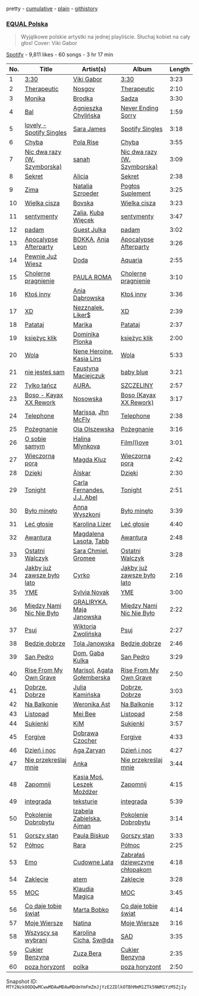 pretty - [cumulative](/playlists/cumulative/37i9dQZF1DWWsiJMaq2jt5.md) - [plain](/playlists/plain/37i9dQZF1DWWsiJMaq2jt5) - [githistory](https://github.githistory.xyz/mackorone/spotify-playlist-archive/blob/main/playlists/plain/37i9dQZF1DWWsiJMaq2jt5)

### [EQUAL Polska](https://open.spotify.com/playlist/37i9dQZF1DWWsiJMaq2jt5)

> Wyjątkowe polskie artystki na jednej playliście\. Słuchaj kobiet na cały głos! Cover: Viki Gabor

[Spotify](https://open.spotify.com/user/spotify) - 9,811 likes - 60 songs - 3 hr 17 min

| No. | Title | Artist(s) | Album | Length |
|---|---|---|---|---|
| 1 | [3:30](https://open.spotify.com/track/3vt2uTPMsJtAABxhyxmU9u) | [Viki Gabor](https://open.spotify.com/artist/3yCRvilOBzRkyxOsOi4tsR) | [3:30](https://open.spotify.com/album/5vo8DvHawHGp7FM40oHOmK) | 3:23 |
| 2 | [Therapeutic](https://open.spotify.com/track/5p6NTZUWgLrzI5r7shfEPa) | [Nosgov](https://open.spotify.com/artist/6FK0azeTwe5RwhUAkpkhnh) | [Therapeutic](https://open.spotify.com/album/09rli57QuImAQF5Jy3blFc) | 2:10 |
| 3 | [Monika](https://open.spotify.com/track/1kGs1ebwe7VBGPsbJgVIx1) | [Brodka](https://open.spotify.com/artist/4D22jVMhvZgzvt8Hh9AcKY) | [Sadza](https://open.spotify.com/album/7x5TwT9mdui63xxYpnZdNU) | 3:30 |
| 4 | [Bal](https://open.spotify.com/track/3DASoIVfaJtIyYUNAZZvfm) | [Agnieszka Chylińska](https://open.spotify.com/artist/0CEw36eWG0dYKCXOX8eUoO) | [Never Ending Sorry](https://open.spotify.com/album/0bEC0mpfwhZPD89ZS87LVe) | 1:59 |
| 5 | [lovely \- Spotify Singles](https://open.spotify.com/track/7FHDb1W6EtQq7WnoX73Rpy) | [Sara James](https://open.spotify.com/artist/6flsK6BZEkCqoz4t3M4oeV) | [Spotify Singles](https://open.spotify.com/album/4sajM6GOU3Z1lbsO99C7WD) | 3:18 |
| 6 | [Chyba](https://open.spotify.com/track/2d38z3qnd6CzgfqgcBJOHw) | [Pola Rise](https://open.spotify.com/artist/3MTuYlKV6qbJXPLh7kmf4B) | [Chyba](https://open.spotify.com/album/3wisK34iUl9ZtdyvcOfU7X) | 3:55 |
| 7 | [Nic dwa razy \(W\. Szymborska\)](https://open.spotify.com/track/6C5A0xV8tvW8NqzLUb2xt1) | [sanah](https://open.spotify.com/artist/0TMvoNR0AIJV138mHY6jdE) | [Nic dwa razy \(W\. Szymborska\)](https://open.spotify.com/album/3gZB6h09sZvWlhzZaqtf6t) | 3:09 |
| 8 | [Sekret](https://open.spotify.com/track/23AQpKDj6GRXlOAGYkZJZP) | [Alicja](https://open.spotify.com/artist/1QDigvoDqzcojpLCK6soAb) | [Sekret](https://open.spotify.com/album/2qqmnJPgUtBfcO4yMH623Q) | 2:38 |
| 9 | [Zima](https://open.spotify.com/track/3jLNmeMjFIgzfjR4BAcv0a) | [Natalia Szroeder](https://open.spotify.com/artist/2DhJauCHKgwVilZO9A8og3) | [Pogłos Suplement](https://open.spotify.com/album/1D0Rh9hZnYmeVvqPrkkUyh) | 3:25 |
| 10 | [Wielka cisza](https://open.spotify.com/track/2V6UVd5yvmSOr8p2honY42) | [Bovska](https://open.spotify.com/artist/4E8L0A5xtDhcMaeBO7p0eg) | [Wielka cisza](https://open.spotify.com/album/5X2Oeh9tvJYp5qU0sB004q) | 3:23 |
| 11 | [sentymenty](https://open.spotify.com/track/7ruNlifzxp5kusjyLNsBqK) | [Zalia](https://open.spotify.com/artist/3VKQYnCpM6ofG8QUmlnW6d), [Kuba Więcek](https://open.spotify.com/artist/6TMvLRR8hD8RADUX9aqz3L) | [sentymenty](https://open.spotify.com/album/37KEFfZ9CFVXOKzw0zF6MB) | 3:47 |
| 12 | [padam](https://open.spotify.com/track/27i4yq8uFLOwcL1Ri8EqcR) | [Guest Julka](https://open.spotify.com/artist/7nmNPZucUmo9x6Mh5llOoZ) | [padam](https://open.spotify.com/album/5kP0tEMTfFiOByH02flL9m) | 3:02 |
| 13 | [Apocalypse Afterparty](https://open.spotify.com/track/0NGEsbt7zMy31hwBBIN5RT) | [BOKKA](https://open.spotify.com/artist/6R2e6FSXY9vhgOulV08FO3), [Ania Leon](https://open.spotify.com/artist/43QBxtuscxneLyKYYEFfEu) | [Apocalypse Afterparty](https://open.spotify.com/album/7cc9Rcyd0L42aXdQF2v3QI) | 3:26 |
| 14 | [Pewnie Już Wiesz](https://open.spotify.com/track/6Ld14ilxA7lEkKbozoCnf8) | [Doda](https://open.spotify.com/artist/3Gln8Jmda3Nb94qAMPyn4A) | [Aquaria](https://open.spotify.com/album/2akYw7MJlw64qR6Q9x8sDe) | 2:55 |
| 15 | [Cholerne pragnienie](https://open.spotify.com/track/5GBHCuY9E7qr0s2pE5AZZY) | [PAULA ROMA](https://open.spotify.com/artist/6Sw43ZkxX0u3t4cjxlzbzs) | [Cholerne pragnienie](https://open.spotify.com/album/421nHftipuHeRnKDvTPwh8) | 3:10 |
| 16 | [Ktoś inny](https://open.spotify.com/track/2QzKo6hp5f1vi3SoceXnll) | [Ania Dąbrowska](https://open.spotify.com/artist/7008bv4QLo6eziuxszbjqO) | [Ktoś inny](https://open.spotify.com/album/2dnsZxodMlweJNQpTxa0w9) | 3:36 |
| 17 | [XD](https://open.spotify.com/track/2RtgQiLmrYBoN2XEjqWLDD) | [Nezznalek](https://open.spotify.com/artist/2jxQKdU1dKP95EzKiQBcg5), [Liker$](https://open.spotify.com/artist/1DqN8u0Zy4hbXH7vujgf8Y) | [XD](https://open.spotify.com/album/02OUkpldmZgF5cb1qK8mUR) | 2:39 |
| 18 | [Patataj](https://open.spotify.com/track/3kYH9uB2e5JjhhhYteDLbP) | [Marika](https://open.spotify.com/artist/35vsCsMdgbOroCgADBadfR) | [Patataj](https://open.spotify.com/album/4Nx8Lihs72DPtOgrLl6ors) | 2:37 |
| 19 | [księżyc klik](https://open.spotify.com/track/2JxrdgPu2dknhB0TNfQPuu) | [Dominika Plonka](https://open.spotify.com/artist/7CyMpvAC2CTnxaZVFh9aO8) | [księżyc klik](https://open.spotify.com/album/1Gl2MRRiT5fFZWRcSS2ljb) | 2:00 |
| 20 | [Wola](https://open.spotify.com/track/0xLfFf0cIiFQPJcj2QOJ9f) | [Nene Heroine](https://open.spotify.com/artist/682FUdadxb0BbBEJosAiSR), [Kasia Lins](https://open.spotify.com/artist/7IRnDitYnXmIpoClQ0XspK) | [Wola](https://open.spotify.com/album/6t5SrnwGS6XbUaMyZpkE8p) | 5:33 |
| 21 | [nie jesteś sam](https://open.spotify.com/track/7Jqvnt4wqEksBgl2btlF5j) | [Faustyna Maciejczuk](https://open.spotify.com/artist/3CIcRH4j4mWpUv8n2UrImj) | [baby blue](https://open.spotify.com/album/5jFmPaM7S4PArWCljFvTlx) | 3:21 |
| 22 | [Tylko tańcz](https://open.spotify.com/track/5qKphg93clLTjH1IDGFKSz) | [AURA.](https://open.spotify.com/artist/2Nj3SHDJmmNyY0xVOFm0tE) | [SZCZELINY](https://open.spotify.com/album/7xNnGIaJMYWPkPbp94mJib) | 2:57 |
| 23 | [Boso \- Kayax XX Rework](https://open.spotify.com/track/66kymhJtWuppea1HjFVboK) | [Nosowska](https://open.spotify.com/artist/0GykMtlKoc68Hj2jwZLXul) | [Boso \(Kayax XX Rework\)](https://open.spotify.com/album/7yWC6iveOi1DJTa9DbAhF2) | 3:17 |
| 24 | [Telephone](https://open.spotify.com/track/1gSbDAZ5jFrftvyq1mgzWH) | [Marissa](https://open.spotify.com/artist/7lRC2ICJeiCyz2wSU6BVkH), [Jhn McFly](https://open.spotify.com/artist/7zznl279cpu0bbWfEjBq5c) | [Telephone](https://open.spotify.com/album/5ZxO3YXkj5cWcCndh4FCcS) | 2:38 |
| 25 | [Pożegnanie](https://open.spotify.com/track/2CmFcDzKzV6SyYtKfVAJCR) | [Ola Olszewska](https://open.spotify.com/artist/1YyVozTrSIYYqKGNFzBa4b) | [Pożegnanie](https://open.spotify.com/album/22vZTp706VImUoPtDtOdlA) | 3:16 |
| 26 | [O sobie samym](https://open.spotify.com/track/5zg3avNObf4aC08SdaB1Z7) | [Halina Mlynkova](https://open.spotify.com/artist/1IEOd72PRqc1VhPwl6OKso) | [Film\(I\)ove](https://open.spotify.com/album/1HpSFPIrqRNe4pJVe7JtOT) | 3:01 |
| 27 | [Wieczorną porą](https://open.spotify.com/track/5zx1SEP8ZOpmZcyyt3twFU) | [Magda Kluz](https://open.spotify.com/artist/0yKPpbp3T6JTB9ApDMv9SZ) | [Wieczorną porą](https://open.spotify.com/album/1VrFC4sfNhQ472lXIZckqM) | 2:42 |
| 28 | [Dzięki](https://open.spotify.com/track/0MGYYHzoZwSqLUj7M2hapb) | [Älskar](https://open.spotify.com/artist/3IowoyLkVgVaXx2pF8KQeP) | [Dzięki](https://open.spotify.com/album/7vWgrRG6lQswTC58HgBHql) | 2:30 |
| 29 | [Tonight](https://open.spotify.com/track/7HYp1urFrt0Exyj3qiuSBM) | [Carla Fernandes](https://open.spotify.com/artist/2PowY1osU1K9Qa8d1fn0PF), [J.J\. Abel](https://open.spotify.com/artist/2kptWrlEYUY9Tksx9f9EDE) | [Tonight](https://open.spotify.com/album/5EpW0uqyYNdl0cfMI7MRkc) | 2:51 |
| 30 | [Było minęło](https://open.spotify.com/track/1riCeYVyQLmZKfEmQ4eXSW) | [Anna Wyszkoni](https://open.spotify.com/artist/2QhdFVWTX2oEpTJjYm8iv0) | [Było minęło](https://open.spotify.com/album/3hMUzEXjWSdvPgGbFrBKsu) | 3:39 |
| 31 | [Leć głosie](https://open.spotify.com/track/5OIxWypVjcHxlqSdhZgFGT) | [Karolina Lizer](https://open.spotify.com/artist/1uEER2nSLy5yQqHxi60Xky) | [Leć głosie](https://open.spotify.com/album/4wtsJr5nitGNhCk7coEeZu) | 4:40 |
| 32 | [Awantura](https://open.spotify.com/track/1D1XPTrduldhv1U0nOSr23) | [Magdalena Lasota](https://open.spotify.com/artist/7hc9amRpwoZJB4U6qQaukD), [Tabb](https://open.spotify.com/artist/50O2wVTMMBqWDXVl7infgZ) | [Awantura](https://open.spotify.com/album/39n6l9gwEY6T3JN4ezLkny) | 2:48 |
| 33 | [Ostatni Walczyk](https://open.spotify.com/track/3eC6K5T59fD0cdpRsyV6GQ) | [Sara Chmiel](https://open.spotify.com/artist/57HF3clFmobnP0FmKb4leY), [Gromee](https://open.spotify.com/artist/2oRTLExi1ct74cVtfAwfhV) | [Ostatni Walczyk](https://open.spotify.com/album/7zxZ3N33PC2ukp3OYMF5UY) | 3:28 |
| 34 | [Jakby już zawsze było lato](https://open.spotify.com/track/38Af5PsvBaug7RJq0woJkS) | [Cyrko](https://open.spotify.com/artist/5CbbOjtGnLPHyQj6ml7WLL) | [Jakby już zawsze było lato](https://open.spotify.com/album/2llZJ8zFsq4ZIiK6oEqQK1) | 2:16 |
| 35 | [YME](https://open.spotify.com/track/1r61D5dpK9ANNVb53ICIa5) | [Sylvia Novak](https://open.spotify.com/artist/14obnajHVbTi4l9bafAfYA) | [YME](https://open.spotify.com/album/48WExezdjX1yNhAh2LtkOJ) | 3:00 |
| 36 | [Między Nami Nic Nie Było](https://open.spotify.com/track/5j2xTKlUa0UmZX88k4pPUu) | [GRALIRYKA](https://open.spotify.com/artist/2n4AGfHkzwXOLZhY5rxXLd), [Maja Janowska](https://open.spotify.com/artist/5D4KYrXugbyFJf27b0PqH5) | [Między Nami Nic Nie Było](https://open.spotify.com/album/0NpbobK12J7gGRlKJa5fgY) | 2:22 |
| 37 | [Psuj](https://open.spotify.com/track/5iFO02Dqx82O4VooVmXTeZ) | [Wiktoria Zwolińska](https://open.spotify.com/artist/1Dyn3KxMNqGRpIEeXekqhf) | [Psuj](https://open.spotify.com/album/0VJrG1gtrOYBC3dAeFtKKG) | 2:27 |
| 38 | [Będzie dobrze](https://open.spotify.com/track/7aEKG11omLWkBLvGzH6Q7M) | [Tola Janowska](https://open.spotify.com/artist/6gMYeSQfyPW9z5aZVQhdue) | [Będzie dobrze](https://open.spotify.com/album/1Dh0qdOiUgPsxQa85paRVO) | 2:46 |
| 39 | [San Pedro](https://open.spotify.com/track/7ugNRNj3n3V3nlGBmxXjJR) | [Dom](https://open.spotify.com/artist/2c5U1fI5RJhjNo9r7lRbeN), [Gaba Kulka](https://open.spotify.com/artist/38PwQcgwI68zaUWFAc8EFf) | [San Pedro](https://open.spotify.com/album/7aQGdMNcPptWqZeTwwtkNt) | 3:29 |
| 40 | [Rise From My Own Grave](https://open.spotify.com/track/2JgfglAk9RH9iKgNy5RZss) | [Marisol](https://open.spotify.com/artist/5oBe3ZLAxyhcl6w05EnZfF), [Agata Gołemberska](https://open.spotify.com/artist/0THfPyD0S6A8fSNqg8ccwk) | [Rise From My Own Grave](https://open.spotify.com/album/7ka1okOVyMaAJCHTWerb7a) | 2:50 |
| 41 | [Dobrze, Dobrze](https://open.spotify.com/track/6GUn1Zua9WyBIPhhUQwm0Z) | [Julia Kamińska](https://open.spotify.com/artist/4jFzWphpCeC923MojgEp7V) | [Dobrze, Dobrze](https://open.spotify.com/album/5aNj6M3Na1bcyAx4iJZVC7) | 3:03 |
| 42 | [Na Balkonie](https://open.spotify.com/track/4bJVELy3riShARTXIWhJKr) | [Weronika Ast](https://open.spotify.com/artist/6mglcwUn9giyGuGqJd5f2e) | [Na Balkonie](https://open.spotify.com/album/7IG4wZbK1Qo9SqCU4v1aql) | 3:12 |
| 43 | [Listopad](https://open.spotify.com/track/3GafxyWDKHmdbPZcGe6mYB) | [Mei Bee](https://open.spotify.com/artist/6MYxeBePETj6Ojx2O5BQhY) | [Listopad](https://open.spotify.com/album/0cAQcGuLGcIioLQNVf1JEe) | 2:58 |
| 44 | [Sukienki](https://open.spotify.com/track/0wkfqsAdfJxPZMbWwrDPHn) | [KiM](https://open.spotify.com/artist/74ZLeZomx77J1LTsAhbmzc) | [Sukienki](https://open.spotify.com/album/5XhMlydKo5qESxpAfmXHyp) | 3:57 |
| 45 | [Forgive](https://open.spotify.com/track/3xVwpYaE2rsTWp4WxpqS2L) | [Dobrawa Czocher](https://open.spotify.com/artist/7A5EBB4tls8HDFroU2Cm5p) | [Forgive](https://open.spotify.com/album/53yMpf2NKo0aHeuEF3Ghrm) | 4:33 |
| 46 | [Dzień i noc](https://open.spotify.com/track/4197BVUIpvzAOTHvJNljhA) | [Aga Zaryan](https://open.spotify.com/artist/1FnWemOZPp43dXA9iPgVps) | [Dzień i noc](https://open.spotify.com/album/0YKGoRE4cSjX1bM374cFse) | 4:27 |
| 47 | [Nie przekreślaj mnie](https://open.spotify.com/track/3BRvhwo0YI6WygJOACvBrI) | [Anka](https://open.spotify.com/artist/0F9Klcgxyze6XioVBZtX9G) | [Nie przekreślaj mnie](https://open.spotify.com/album/7loMl4cpY9aUfsSFgYLEy5) | 3:44 |
| 48 | [Zapomnij](https://open.spotify.com/track/5oWCUXKOc1LQHdGq5ZREXZ) | [Kasia Moś](https://open.spotify.com/artist/6o7RJSQNRyx5ChgbgoTx22), [Leszek Możdżer](https://open.spotify.com/artist/4iJve8QGQMl0PpIDmRG73G) | [Zapomnij](https://open.spotify.com/album/2wprAiXCeEf7LSCFotT6VQ) | 4:15 |
| 49 | [integrada](https://open.spotify.com/track/3jv6TD2pEKT4FMLJWatD9R) | [teksturie](https://open.spotify.com/artist/28M2yLrJWQlQvXgpIAj6TH) | [integrada](https://open.spotify.com/album/6xd4aTn4zvE5KkVDh93oYf) | 5:39 |
| 50 | [Pokolenie Dobrobytu](https://open.spotify.com/track/6OxCw5grqlMYj1010p0z2a) | [Izabela Zabielska](https://open.spotify.com/artist/04HwAPYr2hTMLjDVrpewQZ), [Ajman](https://open.spotify.com/artist/0gYNB1eXvnjJc6OtvMLhYl) | [Pokolenie Dobrobytu](https://open.spotify.com/album/5ZT1TacfXPKtyKtixgQABS) | 3:14 |
| 51 | [Gorszy stan](https://open.spotify.com/track/2beGfrWl9s3CWjsJAEIYih) | [Paula Biskup](https://open.spotify.com/artist/719plHUneGIpNF9cAWXEf2) | [Gorszy stan](https://open.spotify.com/album/33eDJy1GcVPl4HHKkqw4T5) | 3:33 |
| 52 | [Północ](https://open.spotify.com/track/1thNDPy0PwHF0BFitOvmnK) | [Rara](https://open.spotify.com/artist/5UUDu0ozFtugflAK4cdUZz) | [Północ](https://open.spotify.com/album/2GUWCA5Om3NK1vEecFlJ4R) | 2:25 |
| 53 | [Emo](https://open.spotify.com/track/3HznnjTETSeA6zqQ9zJ7br) | [Cudowne Lata](https://open.spotify.com/artist/0e3JhHef9mrLSetLvdbJxf) | [Zabrałaś dziewczynę chłopakom](https://open.spotify.com/album/48UZ39gywPgIMeJlSz2K6G) | 4:18 |
| 54 | [Zaklęcie](https://open.spotify.com/track/46qfvnWi43TULWrvXMu5tV) | [atem](https://open.spotify.com/artist/2WdpNeH1gL5a2udTuOAwZk) | [Zaklęcie](https://open.spotify.com/album/4HHBqmbZ1nJfM78TP6PCkI) | 3:28 |
| 55 | [MOC](https://open.spotify.com/track/3U7KquePjltE3XIol7jwsO) | [Klaudia Magica](https://open.spotify.com/artist/42PFKrcP52mjw7EaV6702S) | [MOC](https://open.spotify.com/album/1Mvz5dZXwTTZ2GHiRwhJsM) | 3:45 |
| 56 | [Co daje tobie świat](https://open.spotify.com/track/7x5wGSr9vCHECFrvbBFs06) | [Marta Bobko](https://open.spotify.com/artist/08g2JpfchsOaFhloscI3n8) | [Co daje tobie świat](https://open.spotify.com/album/4a20gPmAKbK2U4ClCZnmaJ) | 4:14 |
| 57 | [Moje Wiersze](https://open.spotify.com/track/3HTGnytfZqONL44eQhAWTu) | [Natina](https://open.spotify.com/artist/06hXmcqapLjcKUwLhQBXOt) | [Moje Wiersze](https://open.spotify.com/album/5fp4nethbdoK7sD23ECqzn) | 3:16 |
| 58 | [Wszyscy są wybrani](https://open.spotify.com/track/4whlHi52rdGsll2rL0aVXP) | [Karolina Cicha](https://open.spotify.com/artist/4I6TkWdp9SZi4Qt14cuk3w), [Sw@da](https://open.spotify.com/artist/5gRF8qKtqjvQJZ38pCsJfj) | [SAD](https://open.spotify.com/album/1dPC0O13xhc9jYWacjLiYF) | 3:35 |
| 59 | [Cukier Benzyna](https://open.spotify.com/track/6RDg82ZhuYlaDkLSJdaxuG) | [Zuza Bera](https://open.spotify.com/artist/5GBUYwVN3LRd5USJMH9W1j) | [Cukier Benzyna](https://open.spotify.com/album/3bMcvsIIRBc8P0VttkLY7d) | 2:35 |
| 60 | [poza horyzont](https://open.spotify.com/track/3SINlj5IGIgackWwBdtV30) | [polka](https://open.spotify.com/artist/4EXW05hm5GSbtNJcoFxWPJ) | [poza horyzont](https://open.spotify.com/album/7C26UmhzqMBXCOSm1nbDmx) | 2:50 |

Snapshot ID: `MTY2Nzk0ODQwMCwwMDAwMDAwMDdmYmFmZmJjYzE2ZDlkOTBhMmM1ZTk5NWM1YzM5ZjIy`
